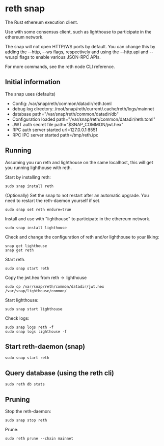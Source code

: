 # reth snap

The Rust ethereum execution client.

Use with some consensus client, such as lighthouse to participate in the ethereum network.

The snap will not open HTTP/WS ports by default. You can change this by adding the --http, --ws flags, 
respectively and using the --http.api and --ws.api flags to enable various JSON-RPC APIs. 

For more commands, see the reth node CLI reference.

## Initial information

The snap uses (defaults)

* Config: /var/snap/reth/common/datadir/reth.toml
* debug log directory: /root/snap/reth/current/.cache/reth/logs/mainnet
* database path="/var/snap/reth/common/datadir/db"
* Configuration loaded path="/var/snap/reth/common/datadir/reth.toml"
* JWT auth secret file path="$SNAP_COMMON/jwt.hex"
* RPC auth server started url=127.0.0.1:8551
* RPC IPC server started path=/tmp/reth.ipc

## Running
Assuming you run reth and lighthouse on the same localhost, this will get you running lighthouse with reth.

Start by installing reth:

    sudo snap install reth

(Optionally) Set the snap to not restart after an automatic upgrade. You need to restart the reth-daemon yourself if set.

    sudo snap set reth endure=true

Install and use with "lighthouse" to participate in the ethereum network.

    sudo snap install lighthouse

Check and change the configuration of reth and/or lighthouse to your liking:

    snap get lighthouse
    snap get reth

Start reth.

    sudo snap start reth

Copy the jwt.hex from reth -> lighthouse

    sudo cp /var/snap/reth/common/datadir/jwt.hex /var/snap/lighthouse/common/

Start lighthouse:

    sudo snap start lighthouse

Check logs:

    sudo snap logs reth -f
    sudo snap logs lighthouse -f

## Start reth-daemon (snap)
    sudo snap start reth

## Query database (using the reth cli)
    sudo reth db stats

## Pruning

Stop the reth-daemon:

    sudo snap stop reth

Prune:
  
    sudo reth prune --chain mainnet
